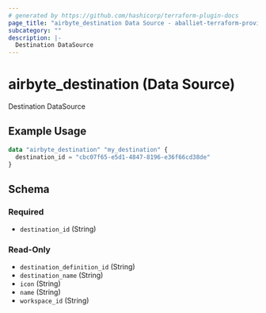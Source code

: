 ```yaml
---
# generated by https://github.com/hashicorp/terraform-plugin-docs
page_title: "airbyte_destination Data Source - aballiet-terraform-provider-airbyte-oss"
subcategory: ""
description: |-
  Destination DataSource
---
```


# airbyte_destination (Data Source)

Destination DataSource

## Example Usage

```terraform
data "airbyte_destination" "my_destination" {
  destination_id = "cbc07f65-e5d1-4847-8196-e36f66cd38de"
}
```

<!-- schema generated by tfplugindocs -->
## Schema

### Required

- `destination_id` (String)

### Read-Only

- `destination_definition_id` (String)
- `destination_name` (String)
- `icon` (String)
- `name` (String)
- `workspace_id` (String)


